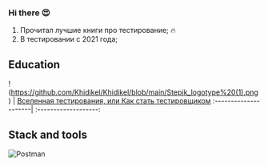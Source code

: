 ### Hi there 😍

1. Прочитал лучшие книги про тестирование; :fire:
2. В тестировании с 2021 года;

## Education
!(https://github.com/Khidikel/Khidikel/blob/main/Stepik_logotype%20(1).png) | [Вселенная тестирования, или Как стать
тестировщиком](https://drive.google.com/file/d/1uVK6zNp3XazTGR7Bg8P64yo-4rfIoYQ2/view?usp=sharing)
:---------------------| :-------------------:
## Stack and tools

 ![Postman](https://img.shields.io/badge/-Postman-000010?style=for-the-badge&logo=postman)
